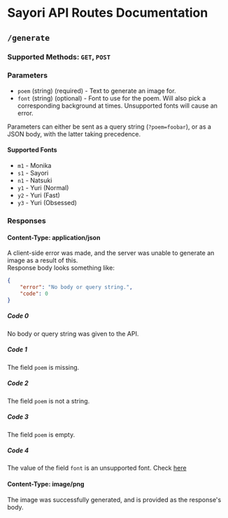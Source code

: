 # Sayori API Routes Documentation

## `/generate`
### **Supported Methods:** `GET`, `POST`

### **Parameters**
 - `poem` (string) (required) - Text to generate an image for.
 - `font` (string) (optional) - Font to use for the poem. Will also pick a corresponding background at times. Unsupported fonts will cause an error.

Parameters can either be sent as a query string (`?poem=foobar`), or as a JSON body, with the latter taking precedence.

#### **Supported Fonts**
 - `m1` - Monika
 - `s1` - Sayori
 - `n1` - Natsuki
 - `y1` - Yuri (Normal)
 - `y2` - Yuri (Fast)
 - `y3` - Yuri (Obsessed)

### **Responses**
#### **Content-Type: application/json**
A client-side error was made, and the server was unable to generate an image as a result of this.  
Response body looks something like:
```json
{
    "error": "No body or query string.",
    "code": 0
}
```

##### **Code 0**
No body or query string was given to the API.

##### **Code 1**
The field `poem` is missing.

##### **Code 2**
The field `poem` is not a string.

##### **Code 3**
The field `poem` is empty.

##### **Code 4**
The value of the field `font` is an unsupported font. Check [here](#supported-fonts)

#### **Content-Type: image/png**
The image was successfully generated, and is provided as the response's body.